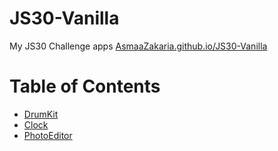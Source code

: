# JS30-Vanilla
My JS30 Challenge apps [AsmaaZakaria.github.io/JS30-Vanilla](https://AsmaaZakaria.github.io/JS30-Vanilla)

# Table of Contents
- [DrumKit](./1-DrumKit)
- [Clock](./2-Clock)
- [PhotoEditor](./3-PhotoEditor)
